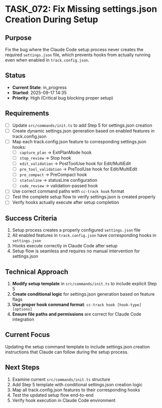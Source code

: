 # TASK_072: Fix Missing settings.json Creation During Setup

## Purpose
Fix the bug where the Claude Code setup process never creates the required `settings.json` file, which prevents hooks from actually running even when enabled in `track.config.json`.

## Status
- **Current State**: in_progress
- **Started**: 2025-09-17 14:35
- **Priority**: High (Critical bug blocking proper setup)

## Requirements
- [ ] Update `src/commands/init.ts` to add Step 5 for settings.json creation
- [ ] Create dynamic settings.json generation based on enabled features in track.config.json
- [ ] Map each track.config.json feature to corresponding settings.json hooks:
  - [ ] `capture_plan` → ExitPlanMode hook
  - [ ] `stop_review` → Stop hook
  - [ ] `edit_validation` → PostToolUse hook for Edit/MultiEdit
  - [ ] `pre_tool_validation` → PreToolUse hook for Edit/MultiEdit
  - [ ] `pre_compact` → PreCompact hook
  - [ ] `statusline` → statusLine configuration
  - [ ] `code_review` → validation-passed hook
- [ ] Use correct command paths with `cc-track hook` format
- [ ] Test the complete setup flow to verify settings.json is created properly
- [ ] Verify hooks actually execute after setup completion

## Success Criteria
1. Setup process creates a properly configured `settings.json` file
2. All enabled features in `track.config.json` have corresponding hooks in `settings.json`
3. Hooks execute correctly in Claude Code after setup
4. Setup flow is seamless and requires no manual intervention for settings.json

## Technical Approach
1. **Modify setup template** in `src/commands/init.ts` to include explicit Step 5
2. **Create conditional logic** for settings.json generation based on feature flags
3. **Use proper hook command format**: `cc-track hook [hook-type] [options]`
4. **Ensure file paths and permissions** are correct for Claude Code integration

## Current Focus
Updating the setup command template to include settings.json creation instructions that Claude can follow during the setup process.

## Next Steps
1. Examine current `src/commands/init.ts` structure
2. Add Step 5 template with conditional settings.json creation logic
3. Map all track.config.json features to their corresponding hooks
4. Test the updated setup flow end-to-end
5. Verify hook execution in Claude Code environment